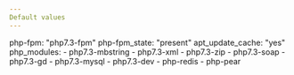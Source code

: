 ```yaml
---
Default values
---
```

php-fpm: "php7.3-fpm"
php-fpm_state: "present"
apt_update_cache: "yes"
php_modules:
    - php7.3-mbstring
    - php7.3-xml
    - php7.3-zip
    - php7.3-soap
    - php7.3-gd
    - php7.3-mysql
    - php7.3-dev
    - php-redis
    - php-pear

